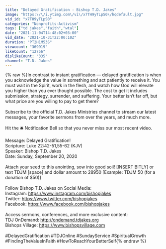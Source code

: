 ```yaml
---
title: "Delayed Gratification - Bishop T.D. Jakes"
image: "https:\/\/i.ytimg.com\/vi\/x7TH9yTLpS0\/hqdefault.jpg"
vid_id: "x7TH9yTLpS0"
categories: "Nonprofits-Activism"
tags: ["td jakes","faith","wtal"]
date: "2021-11-04T14:48:02+03:00"
vid_date: "2021-10-31T22:00:10Z"
duration: "PT2H1M53S"
viewcount: "369919"
likeCount: "12756"
dislikeCount: "335"
channel: "T.D. Jakes"
---
```

{% raw %}In contrast to instant gratification — delayed gratification is when you acknowledge the value in something and act patiently to receive it. You must wait in the Spirit, work in the flesh, and watch how God will elevate you higher than you ever thought possible. The cost to get it includes submission, strategy, surrender, and suffering. Your better isn’t far off, but what price are you willing to pay to get there?<br /><br />Subscribe to the official T.D. Jakes Ministries channel to stream our latest messages, your favorite sermons from over the years, and much more.  <br /><br />Hit the 🛎 Notification Bell so that you never miss our most recent video.   <br /><br />Message: Delayed Gratification! <br />Scripture: Luke 22:42-51,55-62 (KJV)<br />Speaker: Bishop T.D. Jakes <br />Date: Sunday, September 20, 2020<br /><br />Attach your seed to this anointing, sow into good soil! [INSERT BITLY] or text TDJM [space] and dollar amount to 28950 [Example: TDJM 50 (for a donation of $50)]  <br /><br />Follow Bishop T.D. Jakes  on Social Media:<br />Instagram: <a rel="nofollow" target="blank" href="https://www.instagram.com/bishopjakes">https://www.instagram.com/bishopjakes</a>  <br />Twitter: <a rel="nofollow" target="blank" href="https://www.twitter.com/bishopjakes">https://www.twitter.com/bishopjakes</a><br />Facebook: <a rel="nofollow" target="blank" href="https://www.facebook.com/bishopjakes">https://www.facebook.com/bishopjakes</a>   <br /><br />Access sermons, conferences, and more exclusive content:  <br />TDJ OnDemand: <a rel="nofollow" target="blank" href="http://ondemand.tdjakes.org">http://ondemand.tdjakes.org</a><br />Bishops Village: <a rel="nofollow" target="blank" href="https://www.bishopsvillage.com">https://www.bishopsvillage.com</a> <br /><br />#DelayedGratification #TDJOnline #SundayService #SpiritualGrowth #FindingTheValueInFaith #HowToReachYourBetterSelf{% endraw %}

